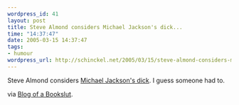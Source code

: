 ```yaml
--- 
wordpress_id: 41
layout: post
title: Steve Almond considers Michael Jackson's dick...
time: "14:37:47"
date: 2005-03-15 14:37:47
tags: 
- humour
wordpress_url: http://schinckel.net/2005/03/15/steve-almond-considers-michael-jacksons-dick/
---
```

Steve Almond considers [Michael Jackson's dick][1]. I guess someone had to.

via [Blog of a Bookslut][2]. 

   [1]: http://www.nerve.com/fiction/almond/jackson/
   [2]: http://www.bookslut.com/blog/

